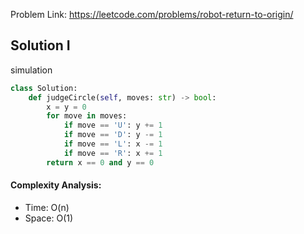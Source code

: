 Problem Link: https://leetcode.com/problems/robot-return-to-origin/



## Solution I
simulation

```python
class Solution:
    def judgeCircle(self, moves: str) -> bool:
        x = y = 0
        for move in moves:
            if move == 'U': y += 1
            if move == 'D': y -= 1
            if move == 'L': x -= 1
            if move == 'R': x += 1
        return x == 0 and y == 0
```

#### Complexity Analysis:
- Time: O(n)
- Space: O(1)